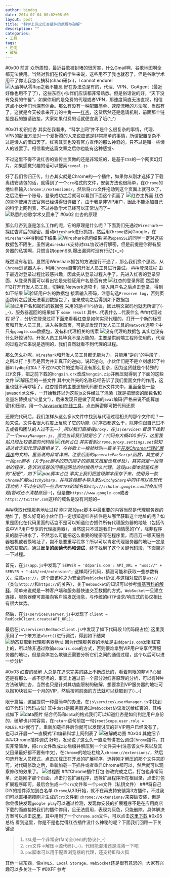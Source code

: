 ```yaml
---
author: bindog
date: 2014-07-04 00:02+08:00
layout: post
title: "科学上网之红杏插件的原理与破解"
description: ""
categories:
- 工程
tags:
- 逆向
- 破解
---
```


#0x00 前言
众所周知，最近谷歌被封堵的很厉害，什么Gmail啊、谷歌地图啊全都无法使用。当然对我们在校的学生来说，这些用不了我也就忍了，但是谷歌学术用不了你让我怎么搞科(chao)研(xi)，I cannot endure!
![大酒神从零Rap之我不能忍]()
好在办法总是有的，代理、VPN、GoAgent（最近好像也用不了了），这些东西小伙伴们应该都非常熟悉。但是俗话说的好，“天下没有免费的午餐”，如果你用的是免费的代理或者VPN，那速度简直无法直视，相信这点小伙伴们也深有体会。那么有没有一种配置简单、速度流畅的方法呢，当然有了，这就是今天被拿来开刀的主角——[红杏](http://honx.in/i/U7PWaIKo11ScYOMI)，这货居然还是邀请机制，前面那个链接是我的邀请链接，大家如果付费的话就便宜我了哦(^_^)
<!--more-->
#0x01 初识红杏
其实在我看来，“科学上网”并不是什么很复杂的事情，代理、VPN的配置方法对一个爱折腾的人来说应该是非常简单的事情，所谓配置复杂不过是懒人的借口罢了。红杏其实也没有官方宣传的那么神奇的，只不过是赚一些懒人的钱罢了。相信看完这篇文章之后你也能有这种感觉~

不过这里不得不说红杏的宣传主页做的还是非常炫的，是基于`CSS`的一个网页幻灯片，如果感觉兴趣的话可以搜索`reveal.js`

好了我们言归正传，红杏其实就是Chrome的一个插件，如果你从刚才选择了下载离线安装包的话，就得到了一个`crx`格式的文件，安装方法也很简单，在`Chrome`的地址栏输入`chrome://extensions/`，然后将`crx`文件拖动到这个页面上就可以了，之后注册一个账号，登录成功之后就可以看到下面这个页面了
![红杏主界面]()
红杏的具体使用方法官网已经讲得很详细了，由于我是非VIP用户，因此不能添加自己的科学上网列表，不过谷歌学术已经可以正常访问了~
![熟悉的谷歌学术又回来了]()
#0x02 红杏的原理

那么红杏到底是怎么工作的呢，它的原理是什么呢？下面我们先通过`Wireshark`一探红杏背后的秘密。启动`Wireshark`进行抓包，然后用`Chrome`访问Google，在`Wireshark`中得到如下结果
![Wireshark抓包结果]()
熟悉`openSSL`的同学一定对这些数据包不陌生，虽然说`Wireshark`支持对`SSL`协议进行解密，但是前提是你得有服务器的私钥啊，只恨当初openSSL爆出漏洞时没有行动(>_<)

既然没有私钥，显然用Wireshark抓包的方法是行不通了，那么我们换个思路，从`Chrome`浏览器入手，利用`Chrome`自带的开发人员工具进行尝试。
###登录过程
由于最近对登录过程比较感兴趣，因此先从登录过程入手了。先进入红杏的登录界面，从登录界面可以看出它是先验证用户名是否有效
![红杏的登录界面]()
然后按F12打开开发人员工具，切换到Network选项卡，输入用户名之后点击登录，得到如下结果
![验证用户名的数据包]()
接着输入密码，注意勾选`Preserve log`，否则页面跳转之后就无法看到数据包了，登录成功之后得到如下数据包
![验证用户名和密码的数据包]()
采用的是`HTTPS`协议，因此明文密码也就无所谓了(-_-)，服务器返回的结果如下
`some result`
其中...代表什么...代表什么
###代理过程
好了，分析完登录过程下面来看看红杏是如何实现代理的，打开一个新的标签页和开发人员工具，进入谷歌首页，可是却发现开发人员工具的`Network`选项卡中只有`google.com`数据包，没有和代理相关的线索
![没有代理的数据包]()
其实也没有什么好惊讶的，开发人员工具毕竟不是万能的，主要是供前端工程师使用的，代理的过程对它来说是透明的，我们自然就看不到代理的过程。

那么怎么办呢，`Wireshark`和开发人员工具都无能为力，只能用“逆向”的手段了，之所以打上引号是因为并非真正的逆向。说起逆向，小伙伴们是不是立刻想起了神器`Ollydbg`和`IDA`？不过`CRX`文件的逆向可没有那么复杂，因为这货就是个特殊的`ZIP`文件，把之前下载的`hongxin.crx`改成`hongxin.zip`并解压就得到了下面的这些文件
![解压后的一些文件]()
其中文件夹的名称已经告诉了我们里面文件的作用，这里也就不再啰嗦了。红杏插件的主要逻辑代码都在js文件夹中，里面全是一些javascript文件，一开始我还以为这些js文件经过了混淆（就是把里面的函数名和变量名替换成“火星文”），后来发现只是做了简单的`eval`编码(严格来说不能算加密)和压缩，用一个[Javascript在线工具](http://tool.lu/js/)，点击解密即可把代码还原

还原完代码后，我们怎样从这么多js文件中找到与代理过程相关的那个文件呢？一般来说，文件名很大程度上反映了它的功能（程序员都这么干，除非你跟自己过不去或者和团队的人过不去-_-）,所以我们直接搜`proxy`，在`js\services\`目录下找到了一个`proxyManager.js`，直觉告诉我们就是它了！代码有大概400多行，这里我贴几段比较重要的代码段
![代码占位]()
其实看到`chrome.proxy.settings.set`就知道这肯定和代理设置相关了，在谷歌上一搜就找到一篇关于[开发Chrome代理扩展程序](http://lmk123.duapp.com/chrome/extensions/proxy.html)的文档，里面说的非常详细。注意后面的`generatePacScript`函数，其生成了一段`pac`脚本（关于`pac`脚本的知识刚才的那篇文档里也有涉及），其实就是一段简单的程序，告诉浏览器访问哪些网址的时候用什么代理。这段`pac`脚本就是红杏的“秘密”，如下
![pac脚本占位]()
事实上我们把这段脚本保存下来，使用另一款`Chrome`扩展`SwitchySharp`，并将这段脚本导入到`SwitchySharp`中同样可以实现代理功能！不过在访问一些非`HTTPS`的域名如`http://scholar.google.com`时会出问题(暂时还不清楚原因-_-)，但是像`https://www.google.com`或者`https://twitter.com`这样的域名是没有问题的~

###获取代理服务地址过程
刚才那段`pac`脚本中最重要的内容当然是代理服务器的地址了，那么好奇的小伙伴们一定想知道红杏插件是从哪里获取这个地址的呢？如果是固化在代码里面的话岂不是可以知道红杏插件所有代理服务器的地址（包括传说中VIP用户专享的代理服务器），当然这只不过是我们一厢情愿的YY，除非程序员的脑子进水了，不然怎么可能把这么重要的秘密写在程序里，而且万一哪天服务器宕机或者换地址了，岂不是要重写程序？所以可以肯定代理服务器的地址一定是动态获取的。通过**反复的阅读代码和调试**，终于找到了这个关键代码段，下面简述一下过程。

首先，在`js\app.js`中发现了
`SERVER = 'ddparis.com';
API_URL = "wss://" + SERVER + ":443/red/extension";`
这样两行代码，猜测可能和获取一些参数有关。注意`wss://`，这个应该称之为安全的`WebSocket`协议,与这相对应的是`ws://`（类似`http://`和`https://`的关系），关于`WebSocket`的知识可以参考[维基百科的解释](http://zh.wikipedia.org/wiki/WebSocket)，简单来说就是一种客户端和服务器快速交互数据的方式。`WebSocket`一旦建立连接，服务器便可直接向客户端发送消息，与传统的`HTTP`请求/响应式的协议相比有很大优势。

然后，在`js\services\server.js`中发现了
`client = RedSockClient.create(API_URL);`

最后在`js\services\RedSockClient.js`中发现了如下代码段
![代码段占位]
这里我采用了一个笨方法`alert()`进行调试，得到如下结果
![动态获取到代理服务器地址]()
因为代理服务器的地址是由`ddparis.com`发到红杏上的，所以除非通过欺骗`ddparis.com`的方式，否则很难拿到VIP用户专享代理服务器的地址，但是具体怎么欺骗还需要分析它们之间的通信过程，这个以后可以进一步分析

#0x03 红杏的破解
人总是在追求完美的路上不断成长的，看着刺眼的非VIP心里还是有那么一点不舒坦的，事实上通过前一个部分对红杏原理的分析，可以有N种方法破解红杏，当然也只是针对其功能限制的破解，想要拿到VIP服务器的地址可以掏10块钱买一个月的VIP，然后按照前面的方法就可以获取到了(-_-)

限于篇幅，这里提供一种最简单的办法，在`js\services\userManager.js`中找到如下代码
![代码占位]
其中`data`是服务器通过`WebSocket`协议发送给红杏的，其格式如下
![data图片]()
结合代码和`data`的格式我们可以知道红杏是如何判定用户身份的，破解也非常容易，在`return`语句前加一句`$rootScope.user.role = ROLES.VIP`就行了。重新加载插件后你就可以发现讨厌的非VIP用户已经没有了，也可以开启一“一直模式”和编辑科学上网列表了
![破解成功图]()
#0x04 其他细节
###Chrome插件调试
好吧，发现说了这么久一直没有讲怎么调试`Chrome`插件，其实非常简单，把`crx`文件改成`zip`后缀并解压到一个文件夹中(注意该文件夹以及其父目录最好都不要有中文)，在`Chrome`的地址栏输入`chrome://extensions/`，然后勾选开发人员模式，点击加载正在开发的扩展程序，选择刚才解压的那个文件夹即可。对代码修改之后，重新加载一下插件或者重启Chrome都可以，然后就可以观察修改的效果了。
![过程图]()
###Chrome插件打包
修改完成之后，打包也非常简单，还是刚才那个页面，点击打包扩展程序，选择扩展程序所在根目录，点击打包扩展程序即可，最后会生成一个`crx`文件和一个`pem`文件（私钥文件）
###将自己DIY的插件添加到白名单
`Chrome`从33开始，就不在再支持安装第3方插件，不过我们可以直接拖拽刚才生成的`crx`文件到 `chrome://extensions/`来突破安装，但是你会很快发现`google play`可以通过检测，发现你安装的扩展程序不是在应用商店下载的而直接把我们的插件停用，且无法启用，表现为灰色，只能删除。具体解决方案可以点击[这里](http://www.vip5k.com/3000.html)，其中用到了一个`chrome.adm`文件，可以点击[这里下载]()
#0x05 总结
看到这里，你是不是也觉得红杏插件没什么神秘的呢？下面我们回顾一下关键点
>1.  `SSL`是一个非常安(fan)全(ren)的协议(-_-)
>2. `crx`文件→解压→源代码(-_-)，代码能混淆还是混淆一下吧
>3. `pac`脚本可以用于配置浏览器的代理，还支持IE和火狐

其他一些东西，像`HTML5`、`Local Storage`、`WebSocket`还是很有意思的，大家有兴趣可以多关注一下
#0XFF 参考

